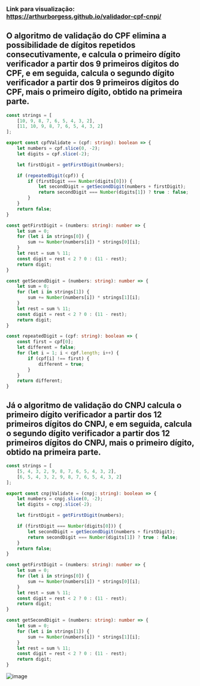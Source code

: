 ### Link para visualização: https://arthurborgess.github.io/validador-cpf-cnpj/


## O algoritmo de validação do CPF elimina a possibilidade de dígitos repetidos consecutivamente, e calcula o primeiro dígito verificador a partir dos 9 primeiros dígitos do CPF, e em seguida, calcula o segundo dígito verificador a partir dos 9 primeiros dígitos do CPF, mais o primeiro dígito, obtido na primeira parte.

```ts
const strings = [
    [10, 9, 8, 7, 6, 5, 4, 3, 2],
    [11, 10, 9, 8, 7, 6, 5, 4, 3, 2]
];

export const cpfValidate = (cpf: string): boolean => {
    let numbers = cpf.slice(0, -2);
    let digits = cpf.slice(-2);

    let firstDigit = getFirstDigit(numbers);

    if (repeatedDigit(cpf)) {
        if (firstDigit === Number(digits[0])) {
            let secondDigit = getSecondDigit(numbers + firstDigit);
            return secondDigit === Number(digits[1]) ? true : false;
        }
    }
    return false;
}

const getFirstDigit = (numbers: string): number => {
    let sum = 0;
    for (let i in strings[0]) {
        sum += Number(numbers[i]) * strings[0][i];
    }
    let rest = sum % 11;
    const digit = rest < 2 ? 0 : (11 - rest);
    return digit;
}

const getSecondDigit = (numbers: string): number => {
    let sum = 0;
    for (let i in strings[1]) {
        sum += Number(numbers[i]) * strings[1][i];
    }
    let rest = sum % 11;
    const digit = rest < 2 ? 0 : (11 - rest);
    return digit;
}

const repeatedDigit = (cpf: string): boolean => {
    const first = cpf[0];
    let different = false;
    for (let i = 1; i < cpf.length; i++) {
        if (cpf[i] !== first) {
            different = true;
        }
    }
    return different;
}
```

## Já o algoritmo de validação do CNPJ calcula o primeiro dígito verificador a partir dos 12 primeiros dígitos do CNPJ, e em seguida, calcula o segundo dígito verificador a partir dos 12 primeiros dígitos do CNPJ, mais o primeiro dígito, obtido na primeira parte.

```ts
const strings = [
    [5, 4, 3, 2, 9, 8, 7, 6, 5, 4, 3, 2],
    [6, 5, 4, 3, 2, 9, 8, 7, 6, 5, 4, 3, 2]
];

export const cnpjValidate = (cnpj: string): boolean => {
    let numbers = cnpj.slice(0, -2);
    let digits = cnpj.slice(-2);

    let firstDigit = getFirstDigit(numbers);

    if (firstDigit === Number(digits[0])) {
        let secondDigit = getSecondDigit(numbers + firstDigit);
        return secondDigit === Number(digits[1]) ? true : false;
    }
    return false;
}

const getFirstDigit = (numbers: string): number => {
    let sum = 0;
    for (let i in strings[0]) {
        sum += Number(numbers[i]) * strings[0][i];
    }
    let rest = sum % 11;
    const digit = rest < 2 ? 0 : (11 - rest);
    return digit;
}

const getSecondDigit = (numbers: string): number => {
    let sum = 0;
    for (let i in strings[1]) {
        sum += Number(numbers[i]) * strings[1][i];
    }
    let rest = sum % 11;
    const digit = rest < 2 ? 0 : (11 - rest);
    return digit;
}
```

![image](https://user-images.githubusercontent.com/104205613/185526437-4087428a-ecca-41b3-b80f-8569b416748c.png)